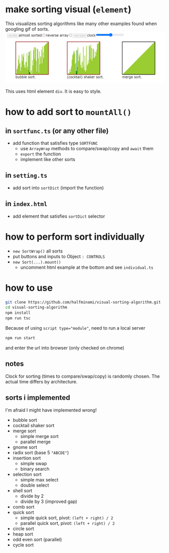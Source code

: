 # make sorting visual (`element`)
This visualizes sorting algorithms like many other examples found when googling gif of sorts.
<img src="./screenshot.png" style="max-width:500px;display:block" alt="sorting screenshot">  
This uses html element `div`. It is easy to style.

# how to add sort to `mountAll()`
## in `sortfunc.ts` (or any other file)
- add function that satisfies type `SORTFUNC`
    - use `ArrayWrap` methods to compare/swap/copy and `await` them
    - `export` the function
    - implement like other sorts
## in `setting.ts`
- add sort into `sortDict` (import the function)
## in `index.html`
- add element that satisfies `sortDict` selector

# how to perform sort individually
- `new SortWrap()` all sorts
- put buttons and inputs to Object `: CONTROLS`
- `new Sort(...).mount()`
    - uncomment html example at the bottom and see `individual.ts`

# how to use
```bash
git clone https://github.com/halfminami/visual-sorting-algorithm.git
cd visual-sorting-algorithm
npm install
npm run tsc
```
Because of using `script type="module"`, need to run a local server
```bash
npm run start
```
and enter the url into browser (only checked on chrome)

## notes
Clock for sorting (times to compare/swap/copy) is randomly chosen. The actual time differs by architecture.

## sorts i implemented
I'm afraid I might have implemented wrong!
- bubble sort
- cocktail shaker sort
- merge sort
    - simple merge sort
    - parallel merge
- gnome sort
- radix sort (base 5 `"ABCDE"`)
- insertion sort
    - simple swap
    - binary search
- selection sort
    - simple max select
    - double select
- shell sort
    - divide by 2
    - divide by 3 (improved gap)
- comb sort
- quick sort
    - simple quick sort, pivot: `(left + right) / 2`
    - parallel quick sort, pivot: `(left + right) / 2`
- circle sort
- heap sort
- odd even sort (parallel)
- cycle sort
